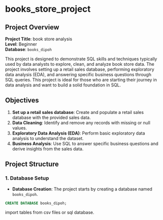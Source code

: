 # books_store_project
## Project Overview

**Project Title**: book store analysis  
**Level**: Beginner  
**Database**: `books_dipoh`

This project is designed to demonstrate SQL skills and techniques typically used by data analysts to explore, clean, and analyze book store data. The project involves setting up a retail sales database, performing exploratory data analysis (EDA), and answering specific business questions through SQL queries. This project is ideal for those who are starting their journey in data analysis and want to build a solid foundation in SQL.

## Objectives

1. **Set up a retail sales database**: Create and populate a retail sales database with the provided sales data.
2. **Data Cleaning**: Identify and remove any records with missing or null values.
3. **Exploratory Data Analysis (EDA)**: Perform basic exploratory data analysis to understand the dataset.
4. **Business Analysis**: Use SQL to answer specific business questions and derive insights from the sales data.

## Project Structure

### 1. Database Setup

- **Database Creation**: The project starts by creating a database named `books_dipoh`.

```sql
CREATE DATABASE books_dipoh;
```

import tables from csv files or sql database.

